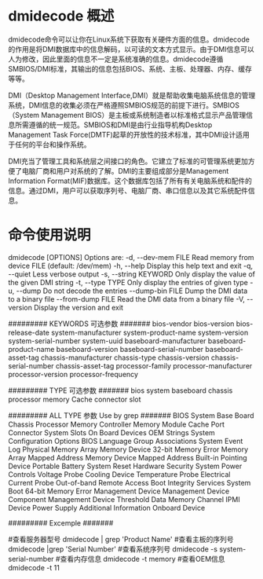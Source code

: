 # dmidecode 概述
dmidecode命令可以让你在Linux系统下获取有关硬件方面的信息。dmidecode的作用是将DMI数据库中的信息解码，以可读的文本方式显示。由于DMI信息可以人为修改，因此里面的信息不一定是系统准确的信息。dmidecode遵循SMBIOS/DMI标准，其输出的信息包括BIOS、系统、主板、处理器、内存、缓存等等。

DMI（Desktop Management Interface,DMI）就是帮助收集电脑系统信息的管理系统，DMI信息的收集必须在严格遵照SMBIOS规范的前提下进行。SMBIOS（System Management BIOS）是主板或系统制造者以标准格式显示产品管理信息所需遵循的统一规范。SMBIOS和DMI是由行业指导机构Desktop Management Task Force(DMTF)起草的开放性的技术标准，其中DMI设计适用于任何的平台和操作系统。

DMI充当了管理工具和系统层之间接口的角色。它建立了标准的可管理系统更加方便了电脑厂商和用户对系统的了解。DMI的主要组成部分是Management Information Format(MIF)数据库。这个数据库包括了所有有关电脑系统和配件的信息。通过DMI，用户可以获取序列号、电脑厂商、串口信息以及其它系统配件信息。

# 命令使用说明 
dmidecode [OPTIONS]
 Options are:
 -d, --dev-mem FILE     Read memory from device FILE (default: /dev/mem)
 -h, --help             Display this help text and exit
 -q, --quiet            Less verbose output
 -s, --string KEYWORD   Only display the value of the given DMI string
 -t, --type TYPE        Only display the entries of given type
 -u, --dump             Do not decode the entries
     --dump-bin FILE    Dump the DMI data to a binary file
     --from-dump FILE   Read the DMI data from a binary file
 -V, --version          Display the version and exit


######### KEYWORDS 可选参数 #######
bios-vendor
bios-version
bios-release-date
system-manufacturer
system-product-name
system-version
system-serial-number
system-uuid
baseboard-manufacturer
baseboard-product-name
baseboard-version
baseboard-serial-number
baseboard-asset-tag
chassis-manufacturer
chassis-type
chassis-version
chassis-serial-number
chassis-asset-tag
processor-family
processor-manufacturer
processor-version
processor-frequency


######### TYPE 可选参数 #######
bios
system
baseboard
chassis
processor
memory
Cache
connector
slot



######### ALL TYPE 参数 Use by grep #######
BIOS
System
Base Board
Chassis
Processor
Memory Controller
Memory Module
Cache
Port Connector
System Slots
On Board Devices
OEM Strings
System Configuration Options
BIOS Language
Group Associations
System Event Log
Physical Memory Array
Memory Device
32-bit Memory Error
Memory Array Mapped Address
Memory Device Mapped Address
Built-in Pointing Device
Portable Battery
System Reset
Hardware Security
System Power Controls
Voltage Probe
Cooling Device
Temperature Probe
Electrical Current Probe
Out-of-band Remote Access
Boot Integrity Services
System Boot
64-bit Memory Error
Management Device
Management Device Component
Management Device Threshold Data
Memory Channel
IPMI Device
Power Supply
Additional Information
Onboard Device


######### Excemple #######

#查看服务器型号
dmidecode | grep 'Product Name'
#查看主板的序列号
dmidecode |grep 'Serial Number'
#查看系统序列号
dmidecode -s system-serial-number
#查看内存信息
dmidecode -t memory
#查看OEM信息
dmidecode -t 11